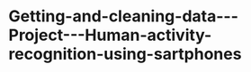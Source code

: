 Getting-and-cleaning-data---Project---Human-activity-recognition-using-sartphones
=================================================================================
 